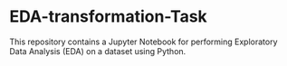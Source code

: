 # EDA-transformation-Task
This repository contains a Jupyter Notebook for performing Exploratory Data Analysis (EDA) on a dataset using Python.
